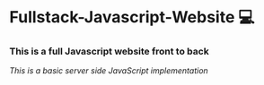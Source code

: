 # Fullstack-Javascript-Website :computer:
### This is a full Javascript website front to back 

*This is a basic server side JavaScript implementation*
